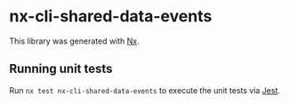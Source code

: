 # nx-cli-shared-data-events

This library was generated with [Nx](https://nx.dev).

## Running unit tests

Run `nx test nx-cli-shared-data-events` to execute the unit tests via [Jest](https://jestjs.io).
